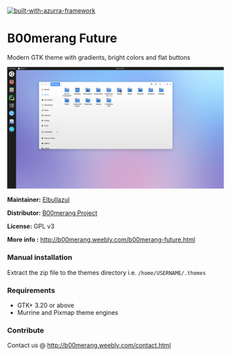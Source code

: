 [![built-with-azurra-framework](https://github.com/Elbullazul/Azurra_framework/raw/assets/azurra_framework_smaller.png)](https://github.com/Elbullazul/Azurra_framework)

# B00merang Future

Modern GTK theme with gradients, bright colors and flat buttons

![b00merang-future](https://github.com/B00merang-Project/gallery/raw/master/B00merang%20Future%20(1).png)

**Maintainer:** [Elbullazul](https://github.com/elbullazul)

**Distributor:** [B00merang Project](https://github.com/B00merang-Project)

**License:** GPL v3

**More info :** http://b00merang.weebly.com/b00merang-future.html

### Manual installation

Extract the zip file to the themes directory i.e. `/home/USERNAME/.themes`

### Requirements

- GTK+ 3.20 or above
- Murrine and Pixmap theme engines

### Contribute

Contact us @ http://b00merang.weebly.com/contact.html

